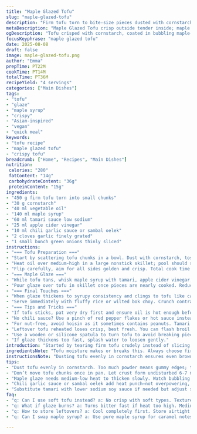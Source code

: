 ```yaml
---
title: "Maple Glazed Tofu"
slug: "maple-glazed-tofu"
description: "Firm tofu torn to bite-size pieces dusted with cornstarch then pan-fried till crackling brown. A sticky glaze bubbling with maple syrup, hoisin swapped for tamari, rice vinegar offset by a splash of apple cider vinegar. Garlic and chili heat lift the umami coating tofu chunks. Finished with scallions and a bright crunch. Serve alongside fluffy jasmine rice and steamed greens for balance. Texture contrast key; crisp outside, tender inside. Sizzle, bubble, caramel hues. No missing crunch here."
metaDescription: "Maple Glazed Tofu crisp outside tender inside; maple syrup, tamari, chili and garlic glaze bubbles, finishes fresh with green onions. Serve with rice or greens."
ogDescription: "Tofu crisped with cornstarch, coated in bubbling maple-tamari glaze lifted by chili garlic heat. Green onions on top add sharp contrast. Serve with jasmine rice."
focusKeyphrase: "maple glazed tofu"
date: 2025-08-08
draft: false
image: maple-glazed-tofu.png
author: "Emma"
prepTime: PT22M
cookTime: PT14M
totalTime: PT36M
recipeYield: "4 servings"
categories: ["Main Dishes"]
tags:
- "tofu"
- "glaze"
- "maple syrup"
- "crispy"
- "Asian-inspired"
- "vegan"
- "quick meal"
keywords:
- "tofu recipe"
- "maple glazed tofu"
- "crispy tofu"
breadcrumb: ["Home", "Recipes", "Main Dishes"]
nutrition: 
 calories: "280"
 fatContent: "14g"
 carbohydrateContent: "36g"
 proteinContent: "15g"
ingredients:
- "450 g firm tofu torn into small chunks"
- "30 g cornstarch"
- "40 ml vegetable oil"
- "140 ml maple syrup"
- "60 ml tamari sauce low sodium"
- "25 ml apple cider vinegar"
- "10 ml chili garlic sauce or sambal oelek"
- "2 cloves garlic finely grated"
- "1 small bunch green onions thinly sliced"
instructions:
- "=== Tofu Preparation ==="
- "Start by scattering tofu chunks in a bowl. Dust with cornstarch, toss thoroughly to coat all surfaces—important for crispiness later. Don't skip this or tofu stays soggy."
- "Heat oil over medium-high in a large nonstick skillet; pool should shimmer but no smoking. Add tofu pieces in one layer. Let them cook undisturbed to form a brown crust, about 6-7 minutes."
- "Flip carefully, aim for all sides golden and crisp. Total cook time 12-14 minutes. Listen for the faint crackling, that’s when tofu has formed that dry, crunchy skin."
- "=== Maple Glaze ==="
- "While tofu tans, whisk maple syrup with tamari, apple cider vinegar, chili garlic sauce, and grated garlic in a small bowl. The swap from hoisin to tamari shifts the base to cleaner soy notes—less sweet, more savory."
- "Pour glaze over tofu in skillet once pieces are nearly cooked. Reduce heat to medium-low, swirl gently to coat tofu in syrup. The glaze should bubble and thicken in 4-5 minutes. Watch carefully to avoid burning sugar; swirl don’t stir aggressively."
- "=== Final Touches ==="
- "When glaze thickens to syrupy consistency and clings to tofu like candy, remove from heat. Sprinkle sliced green onions on top, a fresh pop of sharpness cuts through the sweetness."
- "Serve immediately with fluffy rice or wilted bok choy. Crunch contrasts soft tender inside tofu, balance is everything."
- "=== Tips and Tricks ==="
- "If tofu sticks, pat very dry first and ensure oil is hot enough before adding tofu."
- "No chili sauce? Use a pinch of red pepper flakes or hot sauce instead."
- "For nut-free, avoid hoisin as it sometimes contains peanuts. Tamari is reliable."
- "Leftover tofu reheated loses crisp, best fresh. You can flash broil leftovers to revive texture."
- "Use a wooden or silicone spatula to turn tofu to avoid breaking pieces."
- "If glaze thickens too fast, splash water to loosen gently."
introduction: "Started by tearing firm tofu crudely instead of slicing. Improves texture. Dusting with less cornstarch than usual to keep balance—too much, gummy coating; too little, no crisp. Heat needs to be just right. Medium-high with patience, no crowding pan. Should hear distinct sizzle but no smoke. Maple syrup now with tamari and apple cider vinegar instead of hoisin and rice vinegar—cleaner flavours, less cloying sweetness. Added chili garlic as twist, more punch than sriracha for me. Garlic grated fresh, not minced, disperses better in glaze. The caramelization sounds are a good cue—too fast, it burns; too slow, it’s dull sticky mess. End with green onions that snap fresh brightness, cooks often skip this and glaze gets flat on plate. Serve with basic grain and green veg for straightforward meal, no fuss."
ingredientsNote: "Tofu moisture makes or breaks this. Always choose firm or extra-firm varieties, press if needed—paper towels under weight for 10 minutes minimum. Cornstarch coating is essential for crisp edges—flour or arrowroot powder can substitute but texture differs, arrowroot thinner crisp. For oil, neutral vegetable oil works best; sesame oil burns, so add after cooking if pressed for flavour. Maple syrup flavour and quality matters—pure, thick syrup lends deeper caramel notes; imitation or light corn syrup less rewarding. Replacing hoisin with tamari reduces sugar; if you want sweeter, add a pinch of brown sugar or molasses. Apple cider vinegar gives sharper bite than rice vinegar but less floral note—adjust based on preference. Chili garlic or sambal oelek can be switched for homemade chili oil if you have it—watch heat levels. Garlic finely grated releases aromas better than chopped, important for even garlic flavor. Green onions fresh and crunchy, not wilted, add last moment for color and fresh punch."
instructionsNote: "Dusting tofu evenly in cornstarch ensures even browning with no soggy spots—important. When frying tofu, don’t move pieces right away; a crust forms best undisturbed. Tofu should lift easily if ready; if sticking, give it more time. Flipping carefully prevents breaking. Glaze ingredients combined ahead save time when tofu nearly done; heat adjustments critical here to get glaze syrupy without burning—use low-medium heat, keep stirring gentle. Visual cues rule: watch for bubbling glaze that thickens and darkens slightly, smells sweet and aromatic but not burnt sugar. Once glaze clings thick to tofu, off the heat. The green onions finish with freshness and color contrast. Serving right away captures that crisp-tender feel; reheat ruins crispness but oven broil can rescue. If glaze thickens too fast and scorches, adding splash of water thins without losing consistency. Use care when stirring sauce over tofu, vigorous stirring breaks pieces; gentle swirls better. Always taste final glaze for balance—adjust seasoning if glaze is too sweet or shy on heat."
tips:
- "Dust tofu evenly in cornstarch. Too much powder means gummy edges; too little no crust. Use firm or extra-firm tofu pressed dry with towels under weight at least 10 min. Cornstarch key for crispness. If oil not hot enough, tofu sticks—wait for shimmer no smoke before adding pieces."
- "Don’t move tofu chunks once in pan. Let crust form undisturbed 6-7 minutes on first side. Listen for crackling sound, tactile cue. Flip carefully with wooden spatula to avoid breaking. If sticking when flipping, give more time, patience pays off here."
- "Maple glaze needs medium-low heat to thicken slowly. Watch bubbling sugar, it darkens, smells sweet but not burnt. Stir gently only with swirls. Aggressive stirring breaks tofu pieces and risks burning glaze. If too fast thickens, add small splash water to loosen, no rush."
- "Chili garlic sauce or sambal oelek add heat punch—not overpowering, more layered flavor than plain chili flakes. Garlic grated fresh, not minced, disperses flavor evenly in glaze. Green onions must be fresh and sliced thin for crisp freshness as final topping, no wilt."
- "Substitute tamari with lower sodium soy sauce if needed but adjust sweetness. If hoisin preferred, add brown sugar or molasses for sweetness lost by swapping tamari. Neutral vegetable oil used for frying; avoid sesame oil here because of burning. Use sesame oil after cooking if flavor wanted."
faq:
- "q: Can I use soft tofu instead? a: No crisp with soft types. Texture too fragile. Would steam or mash not fry crispy. Use firm or extra-firm pressed dry; very important."
- "q: What if glaze burns? a: Turns bitter fast if heat too high. Medium-low always. If smells burnt, toss glaze and start fresh. Add water if thickens too fast. Better slow bubble than fast scorch."
- "q: How to store leftovers? a: Cool completely first. Store airtight fridge up to 3 days. Reheat in oven broiler to regain crispness; microwave softens crust. Freeze possible but texture changes. Best fresh though."
- "q: Can I swap maple syrup? a: Use pure maple syrup for caramel notes, imitation syrup or corn syrup less flavorful. Honey possible but changes flavor profile slightly. Adjust vinegar amount if sweeter liquids used."

---
```


